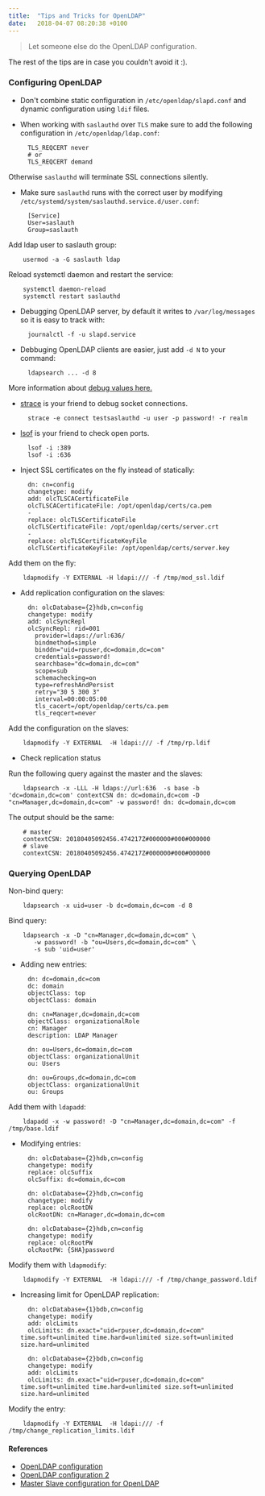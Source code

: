 ```yaml
---
title:  "Tips and Tricks for OpenLDAP"
date:   2018-04-07 08:20:38 +0100
---
```


> Let someone else do the OpenLDAP configuration.

The rest of the tips are in case you couldn't avoid it :).

### Configuring OpenLDAP

* Don't combine static configuration in `/etc/openldap/slapd.conf` and dynamic configuration using `ldif` files.

* When working with `saslauthd` over `TLS` make sure to add the following configuration in `/etc/openldap/ldap.conf`:

        TLS_REQCERT never
        # or
        TLS_REQCERT demand

Otherwise `saslauthd` will terminate SSL connections silently.

* Make sure `saslauthd` runs with the correct user by modifying `/etc/systemd/system/saslauthd.service.d/user.conf`:

        [Service]
        User=saslauth
        Group=saslauth

Add ldap user to saslauth group:

        usermod -a -G saslauth ldap

Reload systemctl daemon and restart the service:

        systemctl daemon-reload
        systemctl restart saslauthd

* Debugging OpenLDAP server, by default it writes to `/var/log/messages` so it is easy to track with:

        journalctl -f -u slapd.service

* Debbuging OpenLDAP clients are easier, just add `-d N` to your command:

        ldapsearch ... -d 8

More information about [debug values here.](https://www.ibm.com/support/knowledgecenter/en/SSVJJU_6.3.0/com.ibm.IBMDS.doc/pdguide32.htm)

* [strace](https://linux.die.net/man/1/strace) is your friend to debug socket connections.

        strace -e connect testsaslauthd -u user -p password! -r realm

* [lsof](https://linux.die.net/man/8/lsof) is your friend to check open ports.

        lsof -i :389
        lsof -i :636

* Inject SSL certificates on the fly instead of statically:

        dn: cn=config
        changetype: modify
        add: olcTLSCACertificateFile
        olcTLSCACertificateFile: /opt/openldap/certs/ca.pem
        -
        replace: olcTLSCertificateFile
        olcTLSCertificateFile: /opt/openldap/certs/server.crt
        -
        replace: olcTLSCertificateKeyFile
        olcTLSCertificateKeyFile: /opt/openldap/certs/server.key

Add them on the fly:

        ldapmodify -Y EXTERNAL -H ldapi:/// -f /tmp/mod_ssl.ldif

* Add replication configuration on the slaves:

        dn: olcDatabase={2}hdb,cn=config
        changetype: modify
        add: olcSyncRepl
        olcSyncRepl: rid=001
          provider=ldaps://url:636/
          bindmethod=simple
          binddn="uid=rpuser,dc=domain,dc=com"
          credentials=password!
          searchbase="dc=domain,dc=com"
          scope=sub
          schemachecking=on
          type=refreshAndPersist
          retry="30 5 300 3"
          interval=00:00:05:00
          tls_cacert=/opt/openldap/certs/ca.pem
          tls_reqcert=never

Add the configuration on the slaves:

        ldapmodify -Y EXTERNAL  -H ldapi:/// -f /tmp/rp.ldif

* Check replication status

Run the following query against the master and the slaves:

        ldapsearch -x -LLL -H ldaps://url:636  -s base -b 'dc=domain,dc=com' contextCSN dn: dc=domain,dc=com -D "cn=Manager,dc=domain,dc=com" -w password! dn: dc=domain,dc=com

The output should be the same:

        # master
        contextCSN: 20180405092456.474217Z#000000#000#000000
        # slave
        contextCSN: 20180405092456.474217Z#000000#000#000000

### Querying OpenLDAP

Non-bind query:

        ldapsearch -x uid=user -b dc=domain,dc=com -d 8

Bind query:

        ldapsearch -x -D "cn=Manager,dc=domain,dc=com" \
           -w password! -b "ou=Users,dc=domain,dc=com" \
           -s sub 'uid=user'

* Adding new entries:

        dn: dc=domain,dc=com
        dc: domain
        objectClass: top
        objectClass: domain

        dn: cn=Manager,dc=domain,dc=com
        objectClass: organizationalRole
        cn: Manager
        description: LDAP Manager

        dn: ou=Users,dc=domain,dc=com
        objectClass: organizationalUnit
        ou: Users

        dn: ou=Groups,dc=domain,dc=com
        objectClass: organizationalUnit
        ou: Groups

Add them with `ldapadd`:

        ldapadd -x -w password! -D "cn=Manager,dc=domain,dc=com" -f /tmp/base.ldif

* Modifying entries:

        dn: olcDatabase={2}hdb,cn=config
        changetype: modify
        replace: olcSuffix
        olcSuffix: dc=domain,dc=com

        dn: olcDatabase={2}hdb,cn=config
        changetype: modify
        replace: olcRootDN
        olcRootDN: cn=Manager,dc=domain,dc=com

        dn: olcDatabase={2}hdb,cn=config
        changetype: modify
        replace: olcRootPW
        olcRootPW: {SHA}password

Modify them with `ldapmodify`:

        ldapmodify -Y EXTERNAL  -H ldapi:/// -f /tmp/change_password.ldif

* Increasing limit for OpenLDAP replication:

        dn: olcDatabase={1}bdb,cn=config
        changetype: modify
        add: olcLimits
        olcLimits: dn.exact="uid=rpuser,dc=domain,dc=com" time.soft=unlimited time.hard=unlimited size.soft=unlimited size.hard=unlimited

        dn: olcDatabase={2}bdb,cn=config
        changetype: modify
        add: olcLimits
        olcLimits: dn.exact="uid=rpuser,dc=domain,dc=com" time.soft=unlimited time.hard=unlimited size.soft=unlimited size.hard=unlimited

Modify the entry:

        ldapmodify -Y EXTERNAL  -H ldapi:/// -f /tmp/change_replication_limits.ldif

#### References

* [OpenLDAP configuration](https://www.itzgeek.com/how-tos/linux/centos-how-tos/step-step-openldap-server-configuration-centos-7-rhel-7.html)
* [OpenLDAP configuration 2](https://www.server-world.info/en/note?os=CentOS_7&p=openldap)
* [Master Slave configuration for OpenLDAP](https://www.itzgeek.com/how-tos/linux/configure-openldap-master-slave-replication.html)
